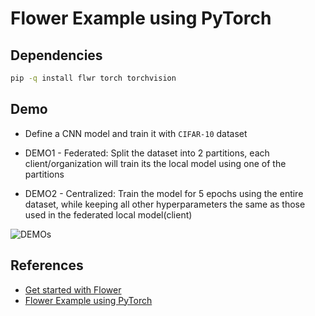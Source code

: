 # Flower Example using PyTorch

## Dependencies

```bash
pip -q install flwr torch torchvision 
```

## Demo

- Define a CNN model and train it with `CIFAR-10` dataset

- DEMO1 - Federated: Split the dataset into 2 partitions, each client/organization will train its the local model using one of the partitions

- DEMO2 - Centralized: Train the model for 5 epochs using the entire dataset, while keeping all other hyperparameters the same as those used in the federated local model(client)

![DEMOs](./federated.gif) 

## References

- [Get started with Flower](https://flower.ai/docs/framework/tutorial-series-get-started-with-flower-pytorch.html)
- [Flower Example using PyTorch](https://github.com/adap/flower/blob/main/examples/quickstart-pytorch)